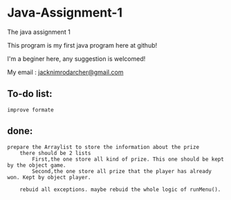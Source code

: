 # Java-Assignment-1
The java assignment 1

This program is my first java program here at github!

I'm a beginer here, any suggestion is welcomed!

My email : jacknimrodarcher@gmail.com


To-do list:
--------
	improve formate

done:
--------
	prepare the Arraylist to store the information about the prize
		there should be 2 lists
			First,the one store all kind of prize. This one should be kept by the object game.
			Second,the one store all prize that the player has already won. Kept by object player.
			
		rebuid all exceptions. maybe rebuid the whole logic of runMenu().
